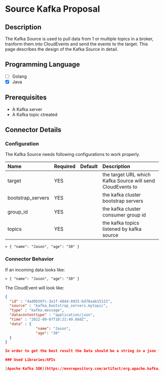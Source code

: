 # Source Kafka Proposal

## Description

The Kafka Source is used to pull data from 1 or multiple topics in a broker, tranform them into CloudEvents and send the events to the target.
This page describes the design of the Kafka Source in detail.

## Programming Language

-[ ] Golang
-[x] Java

## Prerequisites

- A Kafka server
- A Kafka topic ctreated

## Connector Details

### Configuration

The Kafka Source needs following configurations to work properly.

| Name              | Required | Default | Description                                                |
| :---------------- | :------- | :-----: | :--------------------------------------------------------- |
| target            | YES      |         | the target URL which Kafka Source will send CloudEvents to |
| bootstrap_servers | YES      |         | the kafka cluster bootstrap servers                        |
| group_id          | YES      |         | the kafka cluster consumer group id                        |
| topics            | YES      |         | the kafka topics listened by kafka source                  |



```text
> { "name": "Jason", "age": "30" }
```

### Connector Behavior

If an incoming data looks like:

```text
> { "name": "Jason", "age": "30" }
```
The CloudEvent will look like:

```JSON
{
  "id" : "4ad0b59fc-3e1f-484d-8925-bd78aab15123",
  "source" : "kafka_bootstrap_servers.mytopic",
  "type" : "kafka.message",
  "datacontenttype" : "application/json",
  "time" : "2022-09-07T10:21:49.668Z",
  "data" : {
	          "name": "Jason",
	          "age": "30"
  }
}

In order to get the best result the Data should be a string in a json format, but the kafka connector can receive any type of messages.

### Used Libraries/APIs

[Apache Kafka SDK](https://mvnrepository.com/artifact/org.apache.kafka/kafka)
